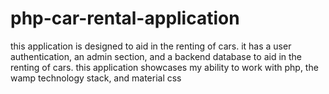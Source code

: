 # php-car-rental-application
this application is designed to aid in the renting of cars. it has a user authentication, an admin section, and a backend database to aid in the renting of cars. this application showcases my ability to work with php, the wamp technology stack, and material css
